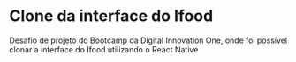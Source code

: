 # Clone da interface do Ifood
Desafio de projeto do Bootcamp da Digital Innovation One, onde foi possível clonar a interface do Ifood utilizando o React Native
